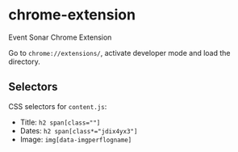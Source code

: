 # chrome-extension

Event Sonar Chrome Extension

Go to `chrome://extensions/`, activate developer mode and load the directory.

## Selectors

CSS selectors for `content.js`:
- Title: `h2 span[class=""]`
- Dates: `h2 span[class*="jdix4yx3"]`
- Image: `img[data-imgperflogname]`
